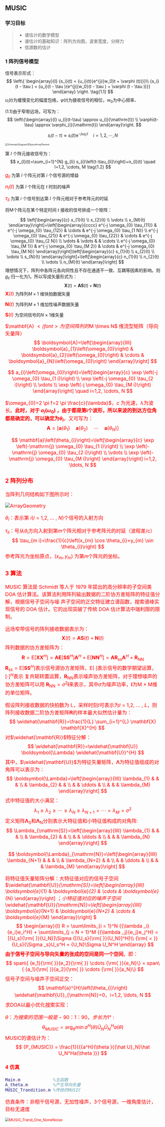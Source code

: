 ## MUSIC

### 学习目标

> - 谱估计的数学模型
> - 谱估计的基础知识：阵列方向图，波束宽度，分辨力
> - 信源数的估计

### 1 阵列信号模型

信号表示形式：
$$
\left\{ \begin{array}{l}
{s_i}(t) = {u_i}(t){e^{j({w_0}t + \varphi (t))}}\\
{s_i}(t - \tau ) = {u_i}(t - \tau ){e^{j({w_0}(t - \tau ) + \varphi (t - \tau ))}}
\end{array} \right. \tag{1.1}
$$
${u_i}(t)$为缓慢变化的幅度包络，$\varphi (t)$为接收信号的相位，${w_0}$为中心频率、

(1.1)由于窄带远场，可写为：
$$
\left\{\begin{array}{l}
u_{i}(t-\tau) \approx u_{i}(\mathrm{t}) \\
\varphi(t-\tau) \approx \varphi_{i}(\mathrm{t})
\end{array}\right.
$$

$$
s_{i}(t-\tau) \approx s_{i}(t) \mathrm{e}^{-j \omega_{0} \tau} \quad i=1,2, \cdots, N
$$

<img src="D:/实验室/科研/雷达基础/定位估计/DOA/信号知识/SchematicDiagramOfSpaceArrayElement.png" alt="SchematicDiagramOfSpaceArrayElement" title="来波到达阵元示意图" style="zoom: 50%;" />

第 $l$ 个阵元接收信号为：
$$
x_{l}(t)=\sum_{i=1}^{N} g_{li} s_{i}\left(t-\tau_{li}\right)+n_{l}(t) \quad l=1,2, \cdots, M \tag{1.2}
$$
<font color=red size=3>$g_{li}$</font>     为第 $l$ 个阵元对第 $i$ 个信号源的增益

<font color=red size=3>$n_{l}(t)$</font> 为第 $l$ 个阵元在 $t$ 时刻的噪声

<font color=red size=3>$\tau_{li}$</font>      为第 $i$ 个信号到达第 $l$ 个阵元相对于参考阵元的时延

将M个阵元在某个特定时间 $t$ 接收的信号排成一个矩阵：

$$
\left[\begin{array}{c}
x_{1}(t) \\
x_{2}(t) \\
\vdots \\
x_{M}(t)
\end{array}\right]=\left[\begin{array}{cccc}
e^{-j \omega_{0} \tau_{11}} & e^{-j \omega_{0} \tau_{12}} & \cdots & e^{-j \omega_{0} \tau_{1 N}} \\
e^{-j \omega_{0} \tau_{21}} & e^{-j \omega_{0} \tau_{22}} & \cdots & e^{-j \omega_{0} \tau_{2 N}} \\
\vdots & \vdots & & \cdots \\
e^{-j \omega_{0} \tau_{M 1}} & e^{-j \omega_{0} \tau_{M 2}} & \cdots & e^{-j \omega_{0} \tau_{M N}}
\end{array}\right]\left[\begin{array}{c}
s_{1}(t) \\
s_{2}(t) \\
\vdots \\
s_{N}(t)
\end{array}\right]+\left[\begin{array}{c}
n_{1}(t) \\
n_{2}(t) \\
\vdots \\
n_{M}(t)
\end{array}\right]
$$
理想情况下，阵列中各阵元各向同性且不存在通道不一致、互耦等因素的影响。则 $g_{li}$ 归一化为1。所以写成矢量形式为：
$$
\boldsymbol{X}(t)=\boldsymbol{A S}(t)+\boldsymbol{N}(t) \tag{1.3}
$$
<font color=red size=3>$\boldsymbol{X}(t)$</font>  为阵列$M \times 1$ 维快拍数据矢量

<font color=red size=3>$\boldsymbol{N}(t)$</font>  为阵列$M \times 1$ 维加性噪声数据矢量

<font color=red size=3>$\boldsymbol{S}(t)$</font>  为空间信号的$N \times 1$维矢量

<font color=red size=3>$\mathbf{A} $</font>      为空间阵列的$M \times N$ 维流型矩阵（导向矢量阵）
$$
\boldsymbol{A}=\left[\begin{array}{llll}
\boldsymbol{a}_{1}\left(\omega_{0}\right) & \boldsymbol{a}_{2}\left(\omega_{0}\right) & \cdots & \boldsymbol{a}_{N}\left(\omega_{0}\right)
\end{array}\right]
$$

$$
a_{i}\left(\omega_{0}\right)=\left[\begin{array}{c}
\exp \left(-j \omega_{0} \tau_{1 i}\right) \\
\exp \left(-j \omega_{0} \tau_{2 i}\right) \\
\vdots \\
\exp \left(-j \omega_{0} \tau_{M i}\right)
\end{array}\right] \quad i=1,2, \cdots, N
$$

$\omega_{0}=2 \pi f=2 \pi \frac{c}{\lambda}$，$c$ 为光速，$\lambda$为波长。**此时，对于 $a_{i}\left(\omega_{0}\right)$ ，由于都是第i个波形，所以来波的到达方位角都是确定的，可以确定为$\theta_{i}$**。又可写为：
$$
\mathbf{A}=\left[\mathbf{a}\left(\theta_{1}\right) \quad \mathbf{a}\left(\theta_{2}\right) \quad \cdots \quad \mathbf{a}\left(\theta_{N}\right)\right]
$$

$$
\mathbf{a}\left(\theta_{i}\right)=\left[\begin{array}{c}
\exp \left(-\mathrm{j} \omega_{0} \tau_{1 i}\right) \\
\exp \left(-\mathrm{j} \omega_{0} \tau_{2 i}\right) \\
\vdots \\
\exp \left(-\mathrm{j} \omega_{0} \tau_{M i}\right)
\end{array}\right] i=1,2, \ldots, N
$$

### 2 阵列分布

当阵列几何结构如下图所示时：

<img src="ArrayGeometry.png" alt="ArrayGeometry" title="阵列几何结构"  />

$\theta_{i}$：表示第 𝑖(𝑖 = 1,2, … , 𝑁)个信号的入射方向

$\tau_{li}$：号从$\theta_{i}$方向入射到第𝑚个阵元相对于参考阵元的时延（波程差/c）
$$
\tau_{m i}=\frac{1}{c}\left(x_{m} \cos \theta_{i}+y_{m} \sin \theta_{i}\right)
$$
参考阵元为坐标原点，$\left(x_{m}, y_{m}\right)$ 为第𝑚个阵元的坐标。

### 3 算法

MUSIC 算法是 Schmidt 等人于 1979 年提出的高分辨率的子空间类 DOA 估计算法。该算法利用阵列输出数据的二阶协方差矩阵的特征值分解，根据信号子空间与噪 声子空间的正交特征建立谱函数，搜索谱峰实现信号的 DOA 估计。它的出现突破了传统 DOA 估计算法中瑞利限的限制。

远场窄带信号的阵列接收数据表示为：
$$
\boldsymbol{X}(t)=\boldsymbol{A S}(t)+\boldsymbol{N}(t) 
$$
阵列数据的协方差矩阵为：
$$
\mathbf{R}=\mathrm{E}\left[\mathbf{X} \mathbf{X}^{H}\right]=\mathbf{A E}\left[\mathbf{S S}^{H}\right] \mathbf{A}^{H}+\mathrm{E}\left[\mathbf{N N}^{H}\right]=\mathbf{A} \mathbf{R}_{\mathrm{ss}} \mathbf{A}^{H}+\mathbf{R}_{\mathrm{NN}}
$$
$\mathbf{R}_{\mathrm{ss}}=\mathrm{E}\left[\mathbf{S S}^{H}\right]$表示信号源协方差矩阵，E[∙]表示信号的数学期望运算，$[\cdot]^{H}$表示 复共轭转置运算，$\mathbf{R}_{\mathrm{NN}}$表示噪声协方差矩阵，对于理想噪声的协方差矩阵可以用 $\mathbf{R}_{\mathrm{NN}}=\sigma^{2} \mathbf{I}$来表示，其中𝜎为噪声功率，𝐈为M × M维的单位矩阵。

假设阵列接收数据的快拍数为 L，采样时刻𝑡可表示为𝑡 = 1,2, … , 𝐿，则阵列接收数据二阶协方差矩阵𝐑的样本最大似然估计量为：
$$
\widehat{\mathbf{R}}=\frac{1}{L} \sum_{i=1}^{L} \mathbf{X} \mathbf{X}^{H}
$$
对$\widehat{\mathbf{R}}$特征分解：
$$
\widehat{\mathbf{R}}=\widehat{\mathbf{U}} \boldsymbol{\Lambda} \widehat{\mathbf{U}}^{H}
$$
其中，$\widehat{\mathbf{U}}$为特征矢量矩阵，𝚲为特征值组成的对角阵可以表示为：
$$
\boldsymbol{\Lambda}=\left[\begin{array}{llll}
\lambda_{1} & & & \\
& \lambda_{2} & & \\
& & \ddots & \\
& & & \lambda_{M}
\end{array}\right]
$$
式中特征值的大小满足：
$$
\lambda_{1} \geq \lambda_{2} \geq \cdots \geq \lambda_{N} \geq \lambda_{N+1}=\cdots=\lambda_{M}=\sigma^{2}
$$
定义矩阵$\boldsymbol{\Lambda}_{\mathrm{S}}$和$\boldsymbol{\Lambda}_{\mathrm{N}}$分别表示大特征值和小特征值构成的对角阵:
$$
\Lambda_{\mathrm{S}}=\left[\begin{array}{llll}
\lambda_{1} & & & \\
& \lambda_{2} & & \\
& & \ddots & \\
& & & \lambda_{N}
\end{array}\right]
$$

$$
\boldsymbol{\Lambda}_{\mathrm{N}}=\left[\begin{array}{llll}
\lambda_{N+1} & & & \\
& \lambda_{N+2} & & \\
& & \ddots & \\
& & & \lambda_{M}
\end{array}\right]
$$

将特征值矢量矩阵分解：大特征值对应的信号子空间$\widehat{\mathbf{U}}_{\mathrm{S}}=\left[\begin{array}{llll}
\boldsymbol{e}_{1} & \boldsymbol{e}_{2} & \cdots & \boldsymbol{e}_{N}
\end{array}\right] $；小特征值对应的噪声子空间$\widehat{\mathbf{U}}_{\mathrm{N}}=\left[\begin{array}{llll}
\boldsymbol{e}_{N+1} & \boldsymbol{e}_{N+2} & \cdots & \boldsymbol{e}_{M}
\end{array}\right] $
$$
\begin{array}{l}
R = \sum\limits_{i = 1}^N {{\lambda _i}{e_i}e_i^H}  + \sum\limits_{j = N + 1}^M {{\lambda _j}{e_j}e_j^H}  = [{U_s}{\rm{  }}{U_N}]\Sigma {[{U_s}{\rm{  }}{U_N}]^H}\\
{\rm{    = }}{U_s}{\Sigma _s}U_s^H + {U_N}\Sigma U_N^H
\end{array}
$$
**由于信号子空间与导向矢量的张成的空间是同一个空间**，即：
$$
span\{ {e_1}{\rm{ }}{e_2}{\rm{ }} \cdots {\rm{ }}{e_N}\}  = span\{ {a_1}{\rm{ }}{a_2}{\rm{ }} \cdots {\rm{ }}{a_N}\} 
$$
信号子空间与噪声子空间正交：
$$
\mathbf{a}^{H}\left(\theta_{i}\right) \widehat{\mathbf{U}}_{\mathrm{N}}=0，i=1,2, \ldots, N
$$
求DOA以最小优化搜索实现：

<font color=red size=3>$\theta：为搜索的范围一般是-90：1：90，步长为1°$</font>  :
$$
{\theta _{MUSIC}} = {\arg _\theta }\min {a^H}(\theta ){{\hat U}_N}\hat U_N^Ha(\theta )
$$
MUSIC的谱估计为：
$$
{P_{MUSIC}} = \frac{1}{{{a^H}(\theta ){{\hat U}_N}\hat U_N^Ha(\theta )}}
$$

#### 4 仿真

```matlab
Main.m             %主函数
A_theta.m          %产生导向矢量
MUSIC_Trandition.m %传统的MUSIC
```

仿真条件：非相干信号源，无加性噪声，3个信号源，一维角度估计，目标无速度

<img src="MUSIC_Trand_One_NoneNoise.png" alt="MUSIC_Trand_One_NoneNoise" style="zoom:75%;" />

